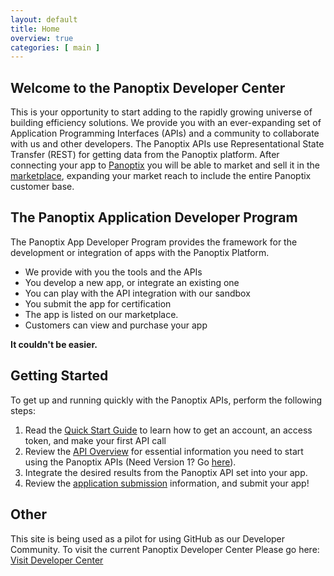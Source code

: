 ```yaml
--- 
layout: default 
title: Home
overview: true
categories: [ main ]
--- 
```


## Welcome to the Panoptix Developer Center
This is your opportunity to start adding to the rapidly growing universe of building efficiency solutions. We provide you with an ever-expanding set of Application Programming Interfaces (APIs) and a community to collaborate with us and other developers. The Panoptix APIs use Representational State Transfer (REST) for getting data from the Panoptix platform. After connecting your app to [Panoptix](https://www.panoptix.com) you will be able to market and sell it in the [marketplace](https://whatspossible.johnsoncontrols.com/community/panoptix/apps), expanding your market reach to include the entire Panoptix customer base.

## The Panoptix Application Developer Program
The Panoptix App Developer Program provides the framework for the development or integration of apps with the Panoptix Platform.

* We provide with you the tools and the APIs
* You develop a new app, or integrate an existing one
* You can play with the API integration with our sandbox
* You submit the app for certification
* The app is listed on our marketplace. 
* Customers can view and purchase your app

**It couldn't be easier.**

## Getting Started
To get up and running quickly with the Panoptix APIs, perform the following steps:

1. Read the [Quick Start Guide](overview/quickstartguide.html) to learn how to get an account, an access token, and make your first API call
2. Review the [API Overview](current) for essential information you need to start using the Panoptix APIs (Need Version 1? Go [here](previous)).
3. Integrate the desired results from the Panoptix API set into your app.
4. Review the [application submission](overview/applicationmarketplace.html) information, and submit your app!

## Other
This site is being used as a pilot for using GitHub as our Developer Community. To visit the current Panoptix Developer Center Please go here: [Visit Developer Center](https://developer.panoptix.com)

